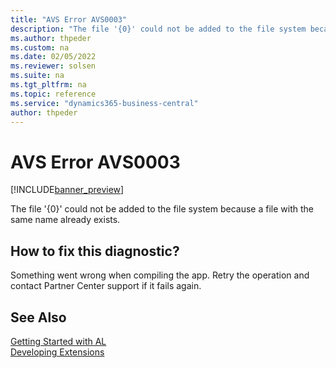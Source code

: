 ```yaml
---
title: "AVS Error AVS0003"
description: "The file '{0}' could not be added to the file system because a file with the same name already exists."
ms.author: thpeder
ms.custom: na
ms.date: 02/05/2022
ms.reviewer: solsen
ms.suite: na
ms.tgt_pltfrm: na
ms.topic: reference
ms.service: "dynamics365-business-central"
author: thpeder
---
```


# AVS Error AVS0003

[!INCLUDE[banner_preview](../includes/banner_preview.md)]

The file '{0}' could not be added to the file system because a file with the same name already exists.

## How to fix this diagnostic?

Something went wrong when compiling the app. Retry the operation and contact Partner Center support if it fails again.

## See Also

[Getting Started with AL](../devenv-get-started.md)  
[Developing Extensions](../devenv-dev-overview.md)  